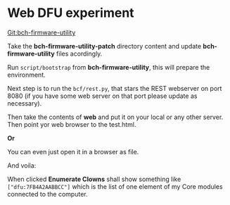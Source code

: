 # Web DFU experiment

[Git:bch-firmware-utility](https://github.com/bigclownlabs/bch-firmware-utility)

Take the **bch-firmware-utility-patch** directory content and update
**bch-firmware-utility** files acordingly.

Run ```script/bootstrap``` from **bch-firmware-utility**, this will prepare the environment.

Next step is to run the ``bcf/rest.py``, that stars the REST webserver on port 8080 (if you have some web server on that port please update as necessary).

Then take the contents of **web** and put it on your local or any other server. Then point yor web browser to the test.html.

**Or**

You can even just open it in a browser as file.

And voila:

When clicked **Enumerate Clowns** shall show something like ``["dfu:7FB4A2AABBCC"]`` which is the list of one element of my Core modules connected to the computer.

